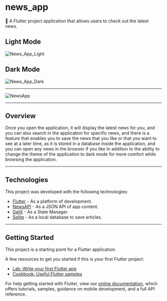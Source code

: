 # news_app

🚀 A Flutter project application that allows users to check out the latest news.

## Light Mode
![News_App_Light](https://user-images.githubusercontent.com/64075836/137609396-03d95e38-8803-4bea-91db-369888855523.jpg)

## Dark Mode
![News_App_Dark](https://user-images.githubusercontent.com/64075836/137609408-bdf2c7a9-73b4-4fb2-b7e5-7d80e13fc0fa.jpg)

---

![NewsApp](https://user-images.githubusercontent.com/64075836/137609454-6ce7e39b-63ff-41e5-876e-fb3efc7f93ee.gif)

---

## Overview
Once you open the application, it will display the latest news for you, and you can also search in the application for specific news, and there is a feature that enables you to save the news that you like or that you want to see at a later time, as it is stored in a database inside the application, and you can open any news in the browser if you like In addition to the ability to change the theme of the application to dark mode for more comfort while browsing the application.

---
## Technologies

This project was developed with the following technologies:

- [Flutter](https://flutter.dev/) - As a platform of development.
- [NewsAPI](https://newsapi.org) - As a JSON API of app content.
- [GetX](https://pub.dev/packages/get) - As a State Manager.
- [Sqlite](https://pub.dev/packages/sqflite) - As a local database to save articles.

---

## Getting Started

This project is a starting point for a Flutter application.

A few resources to get you started if this is your first Flutter project:

- [Lab: Write your first Flutter app](https://flutter.dev/docs/get-started/codelab)
- [Cookbook: Useful Flutter samples](https://flutter.dev/docs/cookbook)

For help getting started with Flutter, view our
[online documentation](https://flutter.dev/docs), which offers tutorials,
samples, guidance on mobile development, and a full API reference.
